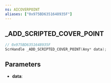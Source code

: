 ```yaml
---
ns: AICOVERPOINT
aliases: ["0x975BD6351648935F"]
---
```

## _ADD_SCRIPTED_COVER_POINT

```c
// 0x975BD6351648935F
ScrHandle _ADD_SCRIPTED_COVER_POINT(Any* data);
```

## Parameters
* **data**:
